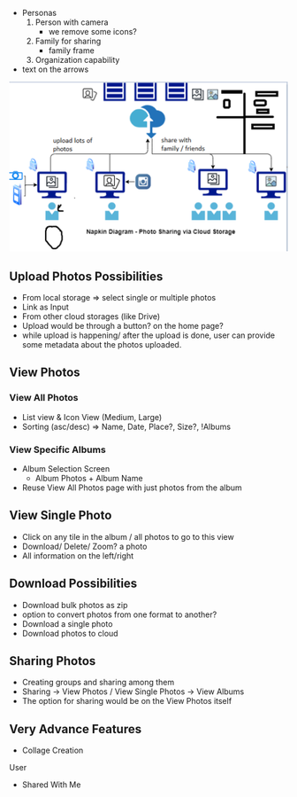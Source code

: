 - Personas
    1. Person with camera
        - we remove some icons?
    2. Family for sharing
        - family frame
    3. Organization capability 
- text on the arrows

![Napkin Diagram Changes](../imgs/changes-npd.png)

## Upload Photos Possibilities

- From local storage ⇒ select single or multiple photos
- Link as Input
- From other cloud storages (like Drive)
- Upload would be through a button? on the home page?
- while upload is happening/ after the upload is done, user can provide some metadata about the photos uploaded.

## View Photos

### View All Photos

- List view & Icon View (Medium, Large)
- Sorting (asc/desc) ⇒ Name,  Date, Place?, Size?, !Albums

### View Specific Albums

- Album Selection Screen
    - Album Photos + Album Name
- Reuse View All Photos page with just photos from the album

## View Single Photo

- Click on any tile in the album / all photos to go to this view
- Download/ Delete/ Zoom? a photo
- All information on the left/right

## Download Possibilities

- Download bulk photos as zip
- option to convert photos from one format to another?
- Download a single photo
- Download photos to cloud

## Sharing Photos

- Creating groups and sharing among them
- Sharing → View Photos / View Single Photos → View Albums
- The option for sharing would be on the View Photos itself

## Very Advance Features

- Collage Creation

User
- Shared With Me